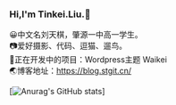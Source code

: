 ### Hi,I'm Tinkei.Liu.👋   

😀中文名刘天棋，肇源一中高一学生。    
📷爱好摄影、代码、逗猫、遛鸟。   
📕正在开发中的项目：Wordpress主题 Waikei    
🌏博客地址：https://blog.stgit.cn/   


[![Anurag's GitHub stats](https://github-readme-stats.vercel.app/api?username=Tinkei-Liu)]

